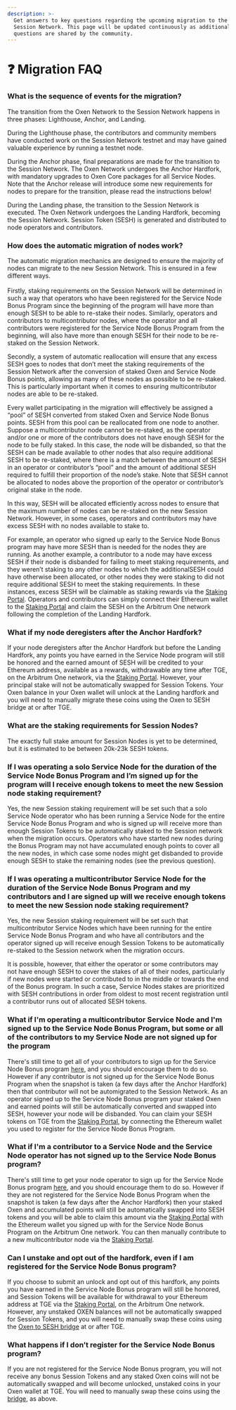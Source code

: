 ```yaml
---
description: >-
  Get answers to key questions regarding the upcoming migration to the new
  Session Network. This page will be updated continuously as additional
  questions are shared by the community.
---
```


# ❓ Migration FAQ

### What is the sequence of events for the migration?&#x20;

The transition from the Oxen Network to the Session Network happens in three phases: Lighthouse, Anchor, and Landing.&#x20;

During the Lighthouse phase, the contributors and community members have conducted work on the Session Network testnet and may have gained valuable experience by running a testnet node.

During the Anchor phase, final preparations are made for the transition to the Session Network. The Oxen Network undergoes the Anchor Hardfork, with mandatory upgrades to Oxen Core packages for all Service Nodes. Note that the Anchor release will introduce some new requirements for nodes to prepare for the transition, please read the instructions below!

During the Landing phase, the transition to the Session Network is executed. The Oxen Network undergoes the Landing Hardfork, becoming the Session Network. Session Token (SESH) is generated and distributed to node operators and contributors.

### How does the automatic migration of nodes work?&#x20;

The automatic migration mechanics are designed to ensure the majority of nodes can migrate to the new Session Network. This is ensured in a few different ways.\
\
Firstly, staking requirements on the Session Network will be determined in such a way that operators who have been registered for the Service Node Bonus Program since the beginning of the program will have more than enough SESH to be able to re-stake their nodes. Similarly, operators and contributors to multicontributor nodes, where the operator and all contributors were registered for the Service Node Bonus Program from the beginning, will also have more than enough SESH for their node to be re-staked on the Session Network.&#x20;

Secondly, a system of automatic reallocation will ensure that any excess SESH goes to nodes that don’t meet the staking requirements of the Session Network after the conversion of staked Oxen and Service Node Bonus points, allowing as many of these nodes as possible to be re-staked. This is particularly important when it comes to ensuring multicontributor nodes are able to be re-staked.

Every wallet participating in the migration will effectively be assigned a “pool” of SESH converted from staked Oxen and Service Node Bonus points. SESH from this pool can be reallocated from one node to another. Suppose a multicontributor node cannot be re-staked, as the operator and/or one or more of the contributors does not have enough SESH for the node to be fully staked. In this case, the node will be disbanded, so that the SESH can be made available to other nodes that also require additional SESH to be re-staked, where there is a match between the amount of SESH in an operator or contributor’s “pool” and the amount of additional SESH required to fulfill their proportion of the node’s stake. Note that SESH cannot be allocated to nodes above the proportion of the operator or contributor’s original stake in the node.

In this way, SESH will be allocated efficiently across nodes to ensure that the maximum number of nodes can be re-staked on the new Session Network. However, in some cases, operators and contributors may have excess SESH with no nodes available to stake to.&#x20;

For example, an operator who signed up early to the Service Node Bonus program may have more SESH than is needed for the nodes they are running. As another example, a contributor to a node may have excess SESH if their node is disbanded for failing to meet staking requirements, and they weren’t staking to any other nodes to which the additionalSESH could have otherwise been allocated, or other nodes they were staking to did not require additional SESH to meet the staking requirements. In these instances, excess SESH will be claimable as staking rewards via the [Staking Portal](https://stake.getsession.org/). Operators and contributors can simply connect their Ethereum wallet to the [Staking Portal](https://stake.getsession.org/) and claim the SESH on the Arbitrum One network following the completion of the Landing Hardfork.

### What if my node deregisters after the Anchor Hardfork?

If your node deregisters after the Anchor Hardfork but before the Landing Hardfork, any points you have earned in the Service Node program will still be honored and the earned amount of SESH will be credited to your Ethereum address, available as a rewards, withdrawable any time after TGE, on the Arbitrum One network, via the [Staking Portal](https://stake.getsession.org/). However, your principal stake will not be automatically swapped for Session Tokens. Your Oxen balance in your Oxen wallet will unlock at the Landing hardfork and you will need to manually migrate these coins using the Oxen to SESH bridge at or after TGE.

### What are the staking requirements for Session Nodes?

The exactly full stake amount for Session Nodes is yet to be determined, but it is estimated to be between 20k-23k SESH tokens.&#x20;

### If I was operating a solo Service Node for the duration of the Service Node Bonus Program and I’m signed up for the program will I receive enough tokens to meet the new Session node staking requirement?&#x20;

Yes, the new Session staking requirement will be set such that a solo Service Node operator who has been running a Service Node for the entire Service Node Bonus Program and who is signed up will receive more than enough Session Tokens to be automatically staked to the Session network when the migration occurs.  Operators who have started new nodes during the Bonus Program may not have accumulated enough points to cover all the new nodes, in which case some nodes might get disbanded to provide enough SESH to stake the remaining nodes (see the previous question).

### If I was operating a multicontributor Service Node for the duration of the Service Node Bonus Program and my contributors and I are signed up will we receive enough tokens to meet the new Session node staking requirement?&#x20;

Yes, the new Session staking requirement will be set such that multicontributor Service Nodes which have been running for the entire Service Node Bonus Program and who have all contributors and the operator signed up will receive enough Session Tokens to be automatically re-staked to the Session network when the migration occurs.

It is possible, however, that either the operator or some contributors may not have enough SESH to cover the stakes of all of their nodes, particularly if new nodes were started or contributed to in the middle or towards the end of the Bonus program.  In such a case, Service Nodes stakes are prioritized with SESH contributions in order from oldest to most recent registration until a contributor runs out of allocated SESH tokens.

### What if I'm operating a multicontributor Service Node and I'm signed up to the Service Node Bonus Program, but some or all of the contributors to my Service Node are not signed up for the program

There's still time to get all of your contributors to sign up for the Service Node Bonus program [here](https://swap.oxen.io/), and you should encourage them to do so. However if any contributor is not signed up for the Service Node Bonus Program when the snapshot is taken (a few days after the Anchor Hardfork) then that contributor will not be automigrated to the Session Network. As an operator signed up to the Service Node Bonus program your staked Oxen and earned points will still be automatically converted and swapped into SESH, however your node will be disbanded. You can claim your SESH tokens on TGE from the [Staking Portal](https://stake.getsession.org/), by connecting the Ethereum wallet you used to register for the Service Node Bonus Program.&#x20;

### What if I'm a contributor to a Service Node and the Service Node operator has not signed up to the Service Node Bonus program?&#x20;

There's still time to get your node operator to sign up for the Service Node Bonus program [here](https://swap.oxen.io/), and you should encourage them to do so. However if they are not registered for the Service Node Bonus Program when the snapshot is taken (a few days after the Anchor Hardfork) then your staked Oxen and accumulated points will still be automatically swapped into SESH tokens and you will be able to claim this amount via the [Staking Portal](https://stake.getsession.org/) with the  Ethereum wallet you signed up with for the Service Node Bonus Program on the Arbitrum One network. You can then manually contribute to a new multicontributor node via the [Staking Portal](https://stake.getsession.org/).&#x20;

### Can I unstake and opt out of the hardfork, even if I am registered for the Service Node Bonus program?&#x20;

If you choose to submit an unlock and opt out of this hardfork, any points you have earned in the Service Node Bonus program will still be honored, and Session Tokens will be available for withdrawal to your Ethereum address at TGE via the [Staking Portal](https://stake.getsession.org/), on the Arbitrum One network. However, any unstaked OXEN balances will not be automatically swapped for Session Tokens, and you will need to manually swap these coins using the [Oxen to SESH bridge](https://token.getsession.org/oxen-coin-claims) at or after TGE.

### What happens if I don’t register for the Service Node Bonus program?&#x20;

If you are not registered for the Service Node Bonus program, you will not receive any bonus Session Tokens and any staked Oxen coins will not be automatically swapped and will become unlocked, unstaked coins in your Oxen wallet at TGE. You will need to manually swap these coins using the [bridge](https://token.getsession.org/oxen-coin-claims), as above.

